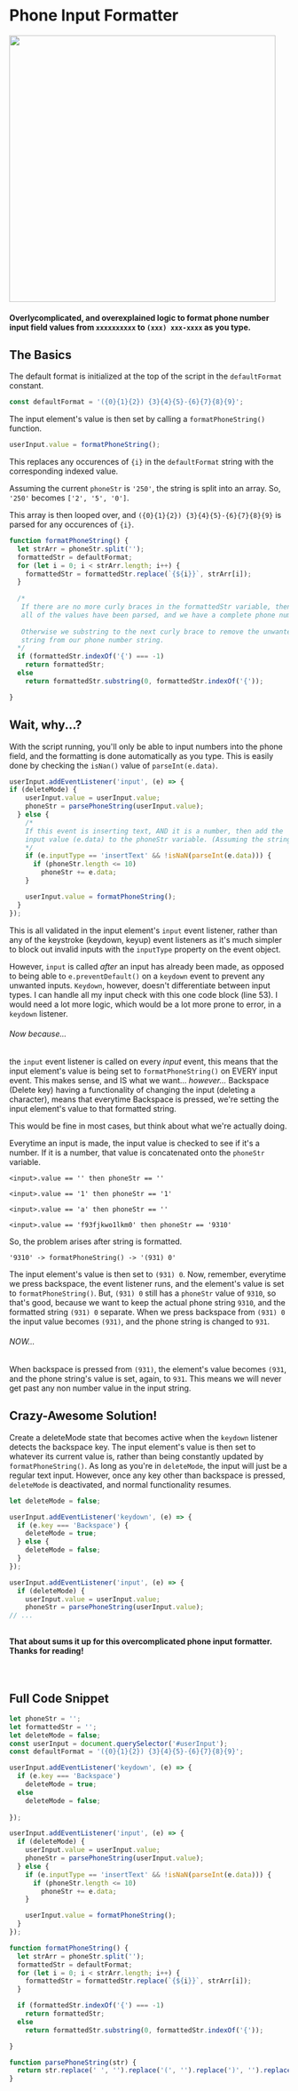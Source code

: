 # Phone Input Formatter

<img src="https://github.com/levidavidmurray/phone-input-formatter/raw/master/gif/on.gif" alt="" width="480">

#### Overlycomplicated, and overexplained logic to format phone number input field values from `xxxxxxxxxx` to `(xxx) xxx-xxxx` as you type.

## The Basics
The default format is initialized at the top of the script in the `defaultFormat` constant.
```javascript
const defaultFormat = '({0}{1}{2}) {3}{4}{5}-{6}{7}{8}{9}';
```
The input element's value is then set by calling a `formatPhoneString()` function.
```javascript
userInput.value = formatPhoneString();
```
This replaces any occurences of `{i}` in the `defaultFormat` string with the corresponding indexed value.

Assuming the current `phoneStr` is `'250'`, the string is split into an array. So, `'250'` becomes `['2', '5', '0']`.

This array is then looped over, and `({0}{1}{2}) {3}{4}{5}-{6}{7}{8}{9}` is parsed for any occurences of `{i}`.
```javascript
function formatPhoneString() {
  let strArr = phoneStr.split('');
  formattedStr = defaultFormat;
  for (let i = 0; i < strArr.length; i++) {
    formattedStr = formattedStr.replace(`{${i}}`, strArr[i]);
  }
  
  /*
   If there are no more curly braces in the formattedStr variable, then
   all of the values have been parsed, and we have a complete phone number.
   
   Otherwise we substring to the next curly brace to remove the unwanted formatting
   string from our phone number string.
  */
  if (formattedStr.indexOf('{') === -1)
    return formattedStr;
  else
    return formattedStr.substring(0, formattedStr.indexOf('{'));

}
```
## Wait, why...?
With the script running, you'll only be able to input numbers into the phone field, and the formatting is done automatically
as you type. This is easily done by checking the `isNan()` value of `parseInt(e.data)`.

```javascript
userInput.addEventListener('input', (e) => {
if (deleteMode) {
    userInput.value = userInput.value;
    phoneStr = parsePhoneString(userInput.value);
  } else {
    /* 
    If this event is inserting text, AND it is a number, then add the
    input value (e.data) to the phoneStr variable. (Assuming the string isn't full)    
    */
    if (e.inputType == 'insertText' && !isNaN(parseInt(e.data))) {
      if (phoneStr.length <= 10)
        phoneStr += e.data;
    }

    userInput.value = formatPhoneString();
  }
});
```
This is all validated in the input element's `input` event listener, rather than any of the keystroke (keydown, keyup) 
event listeners as it's much simpler to block out invalid inputs with the `inputType` property on the event object.

However, `input` is called *after* an input has already been made, as opposed to being able to `e.preventDefault()` on
a `keydown` event to prevent any unwanted inputs. `Keydown`, however, doesn't differentiate between input types. I can
handle all my input check with this one code block (line 53). I would need a lot more logic, which would be a lot more 
prone to error, in a `keydown` listener.

###### Now because...

the `input` event listener is called on every *input* event, this means that the input element's value is being set to 
`formatPhoneString()` on EVERY input event. This makes sense, and IS what we want... *however...* Backspace (Delete key) having
a functionality of changing the input (deleting a character), means that everytime Backspace is pressed, we're setting
the input element's value to that formatted string.

This would be fine in most cases, but think about what we're actually doing.

Everytime an input is made, the input value is checked to see if it's a number. If it is a number, that value is
concatenated onto the `phoneStr` variable.
```
<input>.value == '' then phoneStr == ''

<input>.value == '1' then phoneStr == '1'

<input>.value == 'a' then phoneStr == ''

<input>.value == 'f93fjkwo1lkm0' then phoneStr == '9310'
```
So, the problem arises after string is formatted. 
```
'9310' -> formatPhoneString() -> '(931) 0'
```
The input element's value is then set to `(931) 0`. Now, remember, everytime we press backspace, the event listener runs,
and the element's value is set to `formatPhoneString()`. But, `(931) 0` still has a `phoneStr` value of `9310`, so that's good,
because we want to keep the actual phone string `9310`, and the formatted string `(931) 0` separate. When we press backspace 
from `(931) 0` the input value becomes `(931)`, and the phone string is changed to `931`.

###### NOW...

When backspace is pressed from `(931)`, the element's value becomes `(931`, and the phone string's value is set, again, to
`931`. This means we will never get past any non number value in the input string.

## Crazy-Awesome Solution!

Create a deleteMode state that becomes active when the `keydown` listener detects the backspace key. The input element's value
is then set to whatever its current value is, rather than being constantly updated by `formatPhoneString()`. As long as
you're in `deleteMode`, the input will just be a regular text input. However, once any key other than backspace is pressed,
`deleteMode` is deactivated, and normal functionality resumes.

```javascript
let deleteMode = false;

userInput.addEventListener('keydown', (e) => {
  if (e.key === 'Backspace') {
    deleteMode = true;
  } else {
    deleteMode = false;
  }
});

userInput.addEventListener('input', (e) => {
  if (deleteMode) {
    userInput.value = userInput.value;
    phoneStr = parsePhoneString(userInput.value);
// ...
```
## 

#### That about sums it up for this overcomplicated phone input formatter. Thanks for reading!

&nbsp;

##

## Full Code Snippet

```javascript
let phoneStr = '';
let formattedStr = '';
let deleteMode = false;
const userInput = document.querySelector('#userInput');
const defaultFormat = '({0}{1}{2}) {3}{4}{5}-{6}{7}{8}{9}';

userInput.addEventListener('keydown', (e) => {
  if (e.key === 'Backspace')
    deleteMode = true;
  else
    deleteMode = false;
    
});

userInput.addEventListener('input', (e) => {
  if (deleteMode) {
    userInput.value = userInput.value;
    phoneStr = parsePhoneString(userInput.value);
  } else {
    if (e.inputType == 'insertText' && !isNaN(parseInt(e.data))) {
      if (phoneStr.length <= 10)
        phoneStr += e.data;
    }

    userInput.value = formatPhoneString();
  }
});

function formatPhoneString() {
  let strArr = phoneStr.split('');
  formattedStr = defaultFormat;
  for (let i = 0; i < strArr.length; i++) {
    formattedStr = formattedStr.replace(`{${i}}`, strArr[i]);
  }

  if (formattedStr.indexOf('{') === -1)
    return formattedStr;
  else
    return formattedStr.substring(0, formattedStr.indexOf('{'));

}

function parsePhoneString(str) {
  return str.replace(' ', '').replace('(', '').replace(')', '').replace('-', '');
}
```




